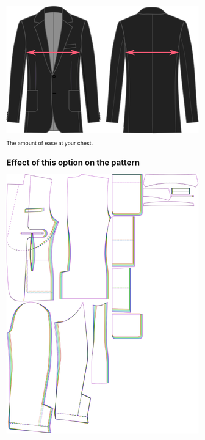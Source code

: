 ![Chest ease](chestease.svg)

The amount of ease at your chest.

## Effect of this option on the pattern

![This image shows the effect of this option by superimposing several variants that have a different value for this option](jaeger_chestease_sample.svg "Effect of this option on the pattern")
